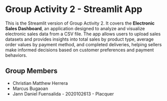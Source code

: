 # Group Activity 2 - Streamlit App

This is the Streamlit version of Group Activity 2. It covers the **Electronic Sales Dashboard**, an application designed to analyze and visualize electronic sales data from a CSV file. The app allows users to upload sales datasets and provides insights into total sales by product type, average order values by payment method, and completed deliveries, helping sellers make informed decisions based on customer preferences and payment behaviors.

## Group Members
- Christian Matthew Herrera
- Marcus Bugaoan
- Jann Daniel Fuensalida - 2020102613 - Placquer